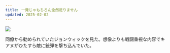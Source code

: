 ```yaml
---
title: 一発じゃもちろん全然足りません
updated: 2025-02-02
---
```

![](https://i.imgur.com/uZxOlEI.jpeg)

同僚から勧められていたジョンウィックを見た。想像よりも戦闘重視な内容でキアヌがひたすら敵に銃弾を撃ち込んでいた。